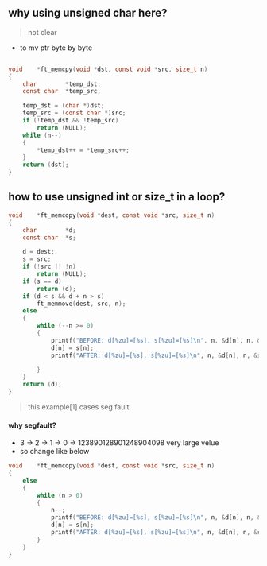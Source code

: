 
## why using **unsigned char** here?

> not clear
- to mv ptr byte by byte

```c

void	*ft_memcpy(void *dst, const void *src, size_t n)
{
	char		*temp_dst;
	const char	*temp_src;

	temp_dst = (char *)dst;
	temp_src = (const char *)src;
	if (!temp_dst && !temp_src)
		return (NULL);
	while (n--)
	{
		*temp_dst++ = *temp_src++;
	}
	return (dst);
}


```

## how to use unsigned int or size_t in a loop?
```c
void	*ft_memcopy(void *dest, const void *src, size_t n)
{
	char		*d;
	const char	*s;

	d = dest;
	s = src;
	if (!src || !n)
		return (NULL);
	if (s == d)
		return (d);
	if (d < s && d + n > s)
		ft_memmove(dest, src, n);
	else
	{
		while (--n >= 0)
		{
			printf("BEFORE: d[%zu]=[%s], s[%zu]=[%s]\n", n, &d[n], n, &s[n]);
			d[n] = s[n];
			printf("AFTER: d[%zu]=[%s], s[%zu]=[%s]\n", n, &d[n], n, &s[n]);

		}
	}
	return (d);
}

```
> this example[1] cases seg fault

#### why segfault?
-  3 -> 2 -> 1 -> 0 -> 123890128901248904098 very large velue  
- so change like below  

```c
void	*ft_memcopy(void *dest, const void *src, size_t n)
{
	else
	{
		while (n > 0)
		{
			n--;
			printf("BEFORE: d[%zu]=[%s], s[%zu]=[%s]\n", n, &d[n], n, &s[n]);
			d[n] = s[n];
			printf("AFTER: d[%zu]=[%s], s[%zu]=[%s]\n", n, &d[n], n, &s[n]);
		}
	}
}

```